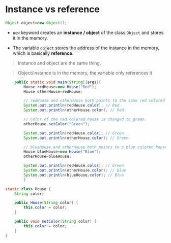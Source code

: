 # Instance vs reference

```java
Object object=new Object();
```

- `new` keyword creates an **instance / object** of the class `Object` and stores it in the memory.


- The variable `object` stores the address of the instance in the memory, which is basically **reference**.

> Instance and object are the same thing.

> Object/instance is in the memory, the variable only references it

```java
    public static void main(String[]args){
        House redHouse=new House("Red");
        House otherHouse=redHouse;

        // redHouse and otherHouse both points to the same red colored house.
        System.out.println(redHouse.color); // Red
        System.out.println(otherHouse.color); // Red

        // Color of the red colored house is changed to green.
        otherHouse.setColor("Green");

        System.out.println(redHouse.color); // Green
        System.out.println(otherHouse.color); // Green

        // blueHouse and otherHouse both points to a blue colored house.
        House blueHouse=new House("Blue");
        otherHouse=blueHouse;

        System.out.println(redHouse.color); // Green
        System.out.println(otherHouse.color); // Blue
        System.out.println(blueHouse.color); // Blue
        }

static class House {
    String color;

    public House(String color) {
        this.color = color;
    }

    public void setColor(String color) {
        this.color = color;
    }
}
```